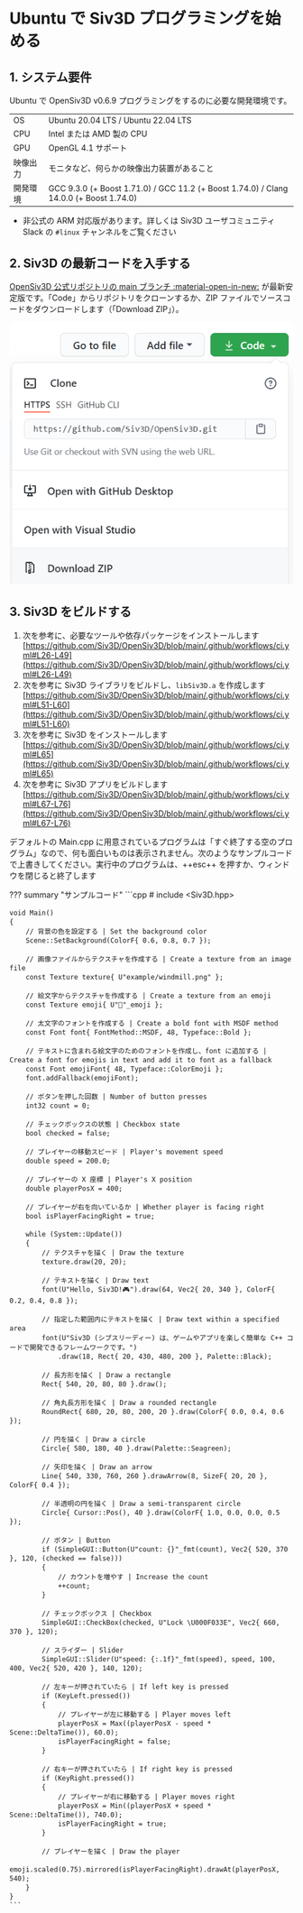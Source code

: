 # Ubuntu で Siv3D プログラミングを始める

## 1. システム要件
Ubuntu で OpenSiv3D v0.6.9 プログラミングをするのに必要な開発環境です。

|  |  |
|--|--|
| OS | Ubuntu 20.04 LTS / Ubuntu 22.04 LTS |
| CPU | Intel または AMD 製の CPU |
| GPU | OpenGL 4.1 サポート |
| 映像出力 | モニタなど、何らかの映像出力装置があること |
| 開発環境 | GCC 9.3.0 (+ Boost 1.71.0) / GCC 11.2 (+ Boost 1.74.0) / Clang 14.0.0 (+ Boost 1.74.0) |

- 非公式の ARM 対応版があります。詳しくは Siv3D ユーザコミュニティ Slack の `#linux` チャンネルをご覧ください

## 2. Siv3D の最新コードを入手する

[OpenSiv3D 公式リポジトリの main ブランチ :material-open-in-new:](https://github.com/Siv3D/OpenSiv3D) が最新安定版です。「Code」からリポジトリをクローンするか、ZIP ファイルでソースコードをダウンロードします（「Download ZIP」）。

![](https://raw.githubusercontent.com/Siv3D/siv3d.site.resource/main/v6/download/ubuntu/repo.png)

## 3. Siv3D をビルドする
1. 次を参考に、必要なツールや依存パッケージをインストールします
[https://github.com/Siv3D/OpenSiv3D/blob/main/.github/workflows/ci.yml#L26-L49](https://github.com/Siv3D/OpenSiv3D/blob/main/.github/workflows/ci.yml#L26-L49)
2. 次を参考に Siv3D ライブラリをビルドし、`libSiv3D.a` を作成します 
[https://github.com/Siv3D/OpenSiv3D/blob/main/.github/workflows/ci.yml#L51-L60](https://github.com/Siv3D/OpenSiv3D/blob/main/.github/workflows/ci.yml#L51-L60)
3. 次を参考に Siv3D をインストールします 
[https://github.com/Siv3D/OpenSiv3D/blob/main/.github/workflows/ci.yml#L65](https://github.com/Siv3D/OpenSiv3D/blob/main/.github/workflows/ci.yml#L65)
4. 次を参考に Siv3D アプリをビルドします 
[https://github.com/Siv3D/OpenSiv3D/blob/main/.github/workflows/ci.yml#L67-L76](https://github.com/Siv3D/OpenSiv3D/blob/main/.github/workflows/ci.yml#L67-L76)

デフォルトの Main.cpp に用意されているプログラムは「すぐ終了する空のプログラム」なので、何も面白いものは表示されません。次のようなサンプルコードで上書きしてください。実行中のプログラムは、++esc++ を押すか、ウィンドウを閉じると終了します

??? summary "サンプルコード"
    ```cpp
    # include <Siv3D.hpp>

    void Main()
    {
        // 背景の色を設定する | Set the background color
        Scene::SetBackground(ColorF{ 0.6, 0.8, 0.7 });

        // 画像ファイルからテクスチャを作成する | Create a texture from an image file
        const Texture texture{ U"example/windmill.png" };

        // 絵文字からテクスチャを作成する | Create a texture from an emoji
        const Texture emoji{ U"🦖"_emoji };

        // 太文字のフォントを作成する | Create a bold font with MSDF method
        const Font font{ FontMethod::MSDF, 48, Typeface::Bold };

        // テキストに含まれる絵文字のためのフォントを作成し、font に追加する | Create a font for emojis in text and add it to font as a fallback
        const Font emojiFont{ 48, Typeface::ColorEmoji };
        font.addFallback(emojiFont);

        // ボタンを押した回数 | Number of button presses
        int32 count = 0;

        // チェックボックスの状態 | Checkbox state
        bool checked = false;

        // プレイヤーの移動スピード | Player's movement speed
        double speed = 200.0;

        // プレイヤーの X 座標 | Player's X position
        double playerPosX = 400;

        // プレイヤーが右を向いているか | Whether player is facing right
        bool isPlayerFacingRight = true;

        while (System::Update())
        {
            // テクスチャを描く | Draw the texture
            texture.draw(20, 20);

            // テキストを描く | Draw text
            font(U"Hello, Siv3D!🎮").draw(64, Vec2{ 20, 340 }, ColorF{ 0.2, 0.4, 0.8 });

            // 指定した範囲内にテキストを描く | Draw text within a specified area
            font(U"Siv3D (シブスリーディー) は、ゲームやアプリを楽しく簡単な C++ コードで開発できるフレームワークです。")
                .draw(18, Rect{ 20, 430, 480, 200 }, Palette::Black);

            // 長方形を描く | Draw a rectangle
            Rect{ 540, 20, 80, 80 }.draw();

            // 角丸長方形を描く | Draw a rounded rectangle
            RoundRect{ 680, 20, 80, 200, 20 }.draw(ColorF{ 0.0, 0.4, 0.6 });

            // 円を描く | Draw a circle
            Circle{ 580, 180, 40 }.draw(Palette::Seagreen);

            // 矢印を描く | Draw an arrow
            Line{ 540, 330, 760, 260 }.drawArrow(8, SizeF{ 20, 20 }, ColorF{ 0.4 });

            // 半透明の円を描く | Draw a semi-transparent circle
            Circle{ Cursor::Pos(), 40 }.draw(ColorF{ 1.0, 0.0, 0.0, 0.5 });

            // ボタン | Button
            if (SimpleGUI::Button(U"count: {}"_fmt(count), Vec2{ 520, 370 }, 120, (checked == false)))
            {
                // カウントを増やす | Increase the count
                ++count;
            }

            // チェックボックス | Checkbox
            SimpleGUI::CheckBox(checked, U"Lock \U000F033E", Vec2{ 660, 370 }, 120);

            // スライダー | Slider
            SimpleGUI::Slider(U"speed: {:.1f}"_fmt(speed), speed, 100, 400, Vec2{ 520, 420 }, 140, 120);

            // 左キーが押されていたら | If left key is pressed
            if (KeyLeft.pressed())
            {
                // プレイヤーが左に移動する | Player moves left
                playerPosX = Max((playerPosX - speed * Scene::DeltaTime()), 60.0);
                isPlayerFacingRight = false;
            }

            // 右キーが押されていたら | If right key is pressed
            if (KeyRight.pressed())
            {
                // プレイヤーが右に移動する | Player moves right
                playerPosX = Min((playerPosX + speed * Scene::DeltaTime()), 740.0);
                isPlayerFacingRight = true;
            }

            // プレイヤーを描く | Draw the player
            emoji.scaled(0.75).mirrored(isPlayerFacingRight).drawAt(playerPosX, 540);
        }
    }
    ```